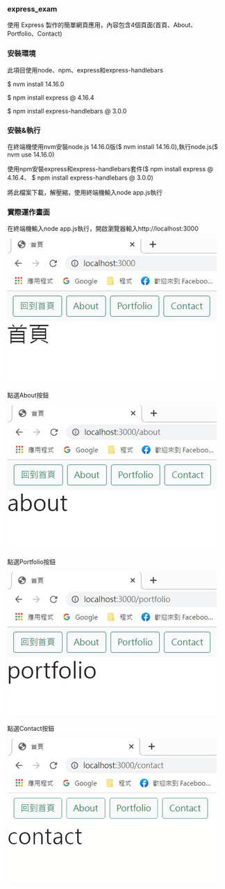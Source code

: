 ### express_exam
使用 Express 製作的簡單網頁應用，內容包含4個頁面(首頁、About、Portfolio、Contact)

### 安裝環境
此項目使用node、npm、express和express-handlebars
 
  $ nvm install 14.16.0

  $ npm install express @ 4.16.4
  
  $ npm install express-handlebars @ 3.0.0
  
### 安裝&執行
在終端機使用nvm安裝node.js 14.16.0版($ nvm install 14.16.0),執行node.js($ nvm use 14.16.0)

使用npm安裝express和express-handlebars套件($ npm install express @ 4.16.4、 $ npm install express-handlebars @ 3.0.0)

將此檔案下載，解壓縮，使用終端機輸入node app.js執行
  
### 實際運作畫面
在終端機輸入node app.js執行，開啟瀏覽器輸入http://localhost:3000

![](https://github.com/ShihYuan-Chiu/express_exam/blob/main/1.jpg)

點選About按鈕

![](https://github.com/ShihYuan-Chiu/express_exam/blob/main/2.jpg)

點選Portfolio按鈕

![](https://github.com/ShihYuan-Chiu/express_exam/blob/main/3.jpg)

點選Contact按鈕

![](https://github.com/ShihYuan-Chiu/express_exam/blob/main/4.jpg)
